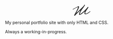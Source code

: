 <p align="center">
  <a href="https://matheusalmeida.design">
    <svg width="58.2" height="37" viewBox="0 0 58.2 37">
      <path
            d="M 0.022 15.114 Q -0.132 15.882 0.79 16.189 C 1.01 16.262 11.003 10.122 16.533 8.279 C 18.196 7.588 18.299 8.663 15.918 13.424 C 15.15 15.165 13.998 17.494 13.461 18.8 Q 12.405 20.873 11.618 22.468 Q 5.815 33.104 5.628 33.468 C 5.001 34.688 3.247 35.311 6.703 37 C 8.445 36.274 11.969 31.552 15.238 28.562 C 20.056 23.854 22.842 21.164 23.598 20.489 Q 25.748 18.57 24.749 20.72 Q 21.691 26.446 21.14 30.089 C 20.3 33.645 22.138 34.159 22.983 34.082 Q 27.514 33.775 37.267 24.867 C 37.66 24.506 41.414 20.95 39.11 26.019 Q 37.651 31.548 42.028 32.008 Q 46.957 32.527 56.926 24.176 Q 57.702 23.96 57.824 23.792 C 58.397 23.001 58.302 22.077 57.54 21.718 Q 56.977 21.411 56.619 22.468 C 52.549 25.788 48.347 28.47 45.56 29.397 Q 40.832 30.702 41.414 27.478 C 42.046 23.971 47.186 16.372 50.782 10.813 Q 52.088 9.201 51.857 8.279 C 50.782 6.82 50.091 6.59 48.171 9.585 Q 39.494 19.875 33.737 24.532 Q 27.107 30.167 25.748 30.703 Q 23.048 32.149 23.674 30.165 C 24.671 27.006 27.642 20.489 30.662 16.035 Q 35.936 9.124 38.035 5.49 C 39.263 2.904 39.969 2.453 40.185 2.136 Q 40.876 0.6 39.724 0.062 C 39.225 -0.066 37.804 -0.168 37.727 1.598 C 38.035 2.366 30.584 9.788 26.362 13.732 Q 15.918 24.713 13.922 26.095 Q 12.078 27.785 12.693 26.019 Q 15.918 19.414 17.915 16.035 Q 22.369 7.588 20.551 5.49 C 19.374 4.286 17.259 5.576 14.997 6.897 L 0.022 15.114 Z"
            fill="#2F2F2F"></path>
    </svg>
  </a>
</p>

My personal portfolio site with only HTML and CSS.

Always a working-in-progress.
